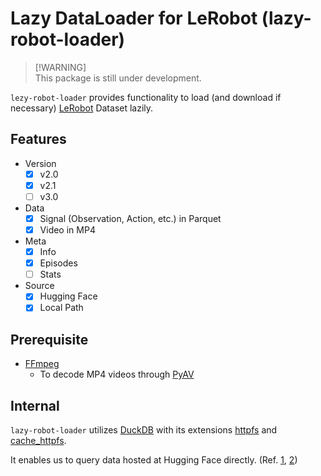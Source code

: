 # Lazy DataLoader for LeRobot (lazy-robot-loader)

> [!WARNING]<br/>
> This package is still under development.

`lezy-robot-loader` provides functionality
to load (and download if necessary) [LeRobot](https://huggingface.co/lerobot) Dataset lazily.


## Features
- Version
  - [X] v2.0
  - [X] v2.1
  - [ ] v3.0
- Data
  - [X] Signal (Observation, Action, etc.) in Parquet
  - [X] Video in MP4
- Meta
  - [X] Info
  - [X] Episodes
  - [ ] Stats
- Source
  - [X] Hugging Face
  - [X] Local Path

## Prerequisite
- [FFmpeg](https://ffmpeg.org/)
  - To decode MP4 videos through [PyAV](https://pyav.basswood-io.com/)


## Internal
`lazy-robot-loader` utilizes [DuckDB](https://duckdb.org/) with
its extensions [httpfs](https://duckdb.org/docs/stable/core_extensions/httpfs/overview.html)
and [cache_httpfs](https://duckdb.org/community_extensions/extensions/cache_httpfs.html).

It enables us to query data hosted at Hugging Face directly.
(Ref. [1](https://duckdb.org/docs/stable/core_extensions/httpfs/hugging_face.html),
[2](https://huggingface.co/docs/hub/datasets-duckdb))
